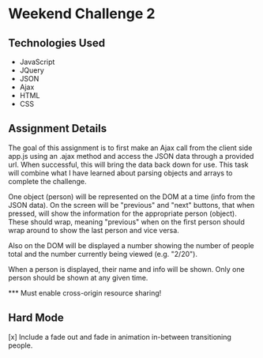 Weekend Challenge 2
====================

Technologies Used
-----------------
* JavaScript
* JQuery
* JSON
* Ajax
* HTML
* CSS

Assignment Details
------------------
The goal of this assignment is to first make an Ajax call from the client side app.js using an .ajax method and access the JSON data through a provided url. When successful, this will bring the data back down for use. This task will combine what I have learned about parsing objects and arrays to complete the challenge.

One object (person) will be represented on the DOM at a time (info from the JSON data). On the screen will be "previous" and "next" buttons, that when pressed, will show the information for the appropriate person (object). These should wrap, meaning "previous" when on the first person should wrap around to show the last person and vice versa.

Also on the DOM will be displayed a number showing the number of people total and the number currently being viewed (e.g. "2/20").

When a person is displayed, their name and info will be shown. Only one person should be shown at any given time.

*** Must enable cross-origin resource sharing!

Hard Mode
---------
[x] Include a fade out and fade in animation in-between transitioning people.
